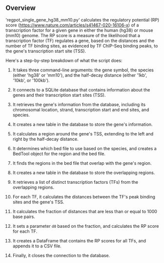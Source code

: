## Overview

'regpot_single_gene_hg38_mm10.py' calculates the regulatory potential (RP) score (https://www.nature.com/articles/s41467-020-16106-x) of a transcription factor for a given gene in either the human (hg38) or mouse (mm10) genome. The RP score is a measure of the likelihood that a transcription factor (TF) regulates a gene, based on the distances and the number of TF binding sites, as evidenced by TF ChIP-Seq binding peaks, to the gene's transcription start site (TSS).


Here's a step-by-step breakdown of what the script does:

1. It takes three command-line arguments: the gene symbol, the species (either 'hg38' or 'mm10'), and the half-decay distance (either '1kb', '10kb', or '100kb').

2. It connects to a SQLite database that contains information about the genes and their transcription start sites (TSS).

3. It retrieves the gene's information from the database, including its chromosomal location, strand, transcription start and end sites, and species.

4. It creates a new table in the database to store the gene's information.

5. It calculates a region around the gene's TSS, extending to the left and right by the half-decay distance.

6. It determines which bed file to use based on the species, and creates a BedTool object for the region and the bed file.

7. It finds the regions in the bed file that overlap with the gene's region.

8. It creates a new table in the database to store the overlapping regions.

9. It retrieves a list of distinct transcription factors (TFs) from the overlapping regions.

10. For each TF, it calculates the distances between the TF's peak binding sites and the gene's TSS.

11. It calculates the fraction of distances that are less than or equal to 1000 base pairs.

12. It sets a parameter `d0` based on the fraction, and calculates the RP score for each TF.

13. It creates a DataFrame that contains the RP scores for all TFs, and appends it to a CSV file.

14. Finally, it closes the connection to the database.
